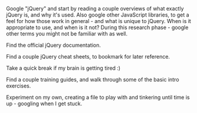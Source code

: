 Google "jQuery" and start by reading a couple overviews of what exactly jQuery is, and why it's used. Also google other JavaScript libraries, to get a feel for how those work in general - and what is unique to jQuery. When is it appropriate to use, and when is it not? During this research phase - google other terms you might not be familiar with as well.

Find the official jQuery documentation.

Find a couple jQuery cheat sheets, to bookmark for later reference.

Take a quick break if my brain is getting tired :)

Find a couple training guides, and walk through some of the basic intro exercises.

Experiment on my own, creating a file to play with and tinkering until time is up - googling when I get stuck.